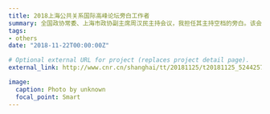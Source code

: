 ```yaml
---
title: 2018上海公共关系国际高峰论坛旁白工作者
summary: 全国政协常委、上海市政协副主席周汉民主持会议，我担任其主持空档的旁白。该会议由上海市委统战部主办，原外交部部长李肇星，原住建部部长仇保兴，日本前厚生劳动省大臣舛添要一、英国伦敦市前经济与商业政策署署长约翰·罗斯，上海市政府副秘书长马春雷，美国哥伦比亚大学教授萨斯基雅·沙森等领导和嘉宾出席会议。
tags:
- others
date: "2018-11-22T00:00:00Z"

# Optional external URL for project (replaces project detail page).
external_link: http://www.cnr.cn/shanghai/tt/20181125/t20181125_524425708.shtml

image:
  caption: Photo by unknown
  focal_point: Smart
---
```


